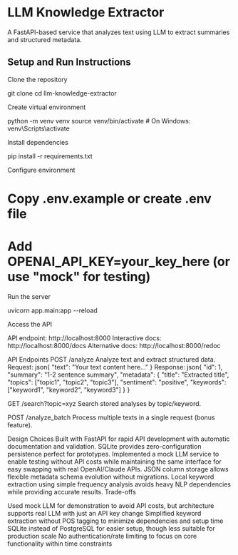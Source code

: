 # LLM Knowledge Extractor

A FastAPI-based service that analyzes text using LLM to extract summaries and structured metadata.

## Setup and Run Instructions

Clone the repository

git clone <repository-url>
cd llm-knowledge-extractor

Create virtual environment

python -m venv venv
source venv/bin/activate  # On Windows: venv\Scripts\activate

Install dependencies

pip install -r requirements.txt

Configure environment

# Copy .env.example or create .env file
# Add OPENAI_API_KEY=your_key_here (or use "mock" for testing)

Run the server

uvicorn app.main:app --reload


Access the API

API endpoint: http://localhost:8000
Interactive docs: http://localhost:8000/docs
Alternative docs: http://localhost:8000/redoc


API Endpoints
POST /analyze
Analyze text and extract structured data.
Request:
json{
  "text": "Your text content here..."
}
Response:
json{
  "id": 1,
  "summary": "1-2 sentence summary",
  "metadata": {
    "title": "Extracted title",
    "topics": ["topic1", "topic2", "topic3"],
    "sentiment": "positive",
    "keywords": ["keyword1", "keyword2", "keyword3"]
  }
}

GET /search?topic=xyz
Search stored analyses by topic/keyword.

POST /analyze_batch
Process multiple texts in a single request (bonus feature).


Design Choices
Built with FastAPI for rapid API development with automatic documentation and validation. SQLite provides zero-configuration persistence perfect for prototypes. Implemented a mock LLM service to enable testing without API costs while maintaining the same interface for easy swapping with real OpenAI/Claude APIs. JSON column storage allows flexible metadata schema evolution without migrations. Local keyword extraction using simple frequency analysis avoids heavy NLP dependencies while providing accurate results.
Trade-offs

Used mock LLM for demonstration to avoid API costs, but architecture supports real LLM with just an API key change
Simplified keyword extraction without POS tagging to minimize dependencies and setup time
SQLite instead of PostgreSQL for easier setup, though less suitable for production scale
No authentication/rate limiting to focus on core functionality within time constraints